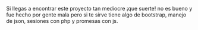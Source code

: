 Si llegas a encontrar este proyecto tan mediocre ¡que suerte!
no es bueno y fue hecho por gente mala
pero si te sirve tiene algo de bootstrap, manejo de json,
sesiones con php y promesas con js.
